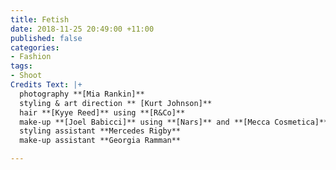 ```yaml
---
title: Fetish
date: 2018-11-25 20:49:00 +11:00
published: false
categories:
- Fashion
tags:
- Shoot
Credits Text: |+
  photography **[Mia Rankin]**
  styling & art direction ** [Kurt Johnson]**
  hair **[Kyye Reed]** using **[R&Co]**
  make-up **[Joel Babicci]** using **[Nars]** and **[Mecca Cosmetica]**
  styling assistant **Mercedes Rigby**
  make-up assistant **Georgia Ramman**

---
```


